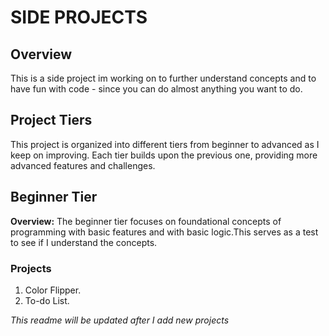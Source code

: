 # SIDE PROJECTS
## Overview
This is a side project im working on to further understand concepts and to have fun with code - since you can do almost anything you want to do.


## Project Tiers
This project is organized into different tiers from beginner to advanced as I keep on improving. Each tier builds upon the previous one, providing more advanced features and challenges.

## Beginner Tier

**Overview:**
The beginner tier focuses on foundational concepts of programming with basic features and with basic logic.This serves as a test to see if I understand the concepts.

### Projects
1. Color Flipper.
2. To-do List.


*This readme will be updated after I add new projects*